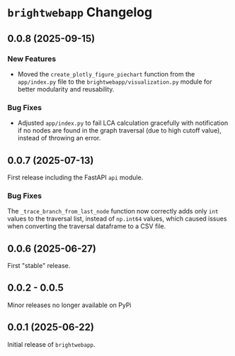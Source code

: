 # `brightwebapp` Changelog

## 0.0.8 (2025-09-15)

### New Features

- Moved the `create_plotly_figure_piechart` function from the `app/index.py` file to the `brightwebapp/visualization.py` module for better modularity and reusability.

### Bug Fixes

- Adjusted `app/index.py` to fail LCA calculation gracefully with notification if no nodes are found in the graph traversal (due to high cutoff value), instead of throwing an error.

## 0.0.7 (2025-07-13)

First release including the FastAPI `api` module.

### Bug Fixes

The `_trace_branch_from_last_node` function now correctly adds only `int` values to the traversal list, instead of `np.int64` values, which caused issues when converting the traversal dataframe to a CSV file.

## 0.0.6 (2025-06-27)

First "stable" release.

## 0.0.2 - 0.0.5

Minor releases no longer available on PyPi

## 0.0.1 (2025-06-22)

Initial release of `brightwebapp`.